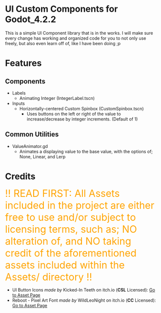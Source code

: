 # UI Custom Components for Godot_4.2.2

This is a simple UI Component library that is in the works. I will make sure every change has working and organized code for you to not only use freely, but also even learn off of, like I have been doing ;p

# Features
## Components
- Labels
	- Animating Integer (IntegerLabel.tscn)
- Inputs
	- Horizontally-centered Custom Spinbox (CustomSpinbox.tscn)
		- Uses buttons on the left or right of the value to increase/decrease by integer increments. (Default of 1)
## Common Utilities
- ValueAnimator.gd
	- Animates a displaying value to the base value, with the options of; None, Linear, and Lerp

# Credits
<span style="color:orange; font-size:2rem">!! READ FIRST: All Assets included in the project are either free to use and/or subject to licensing terms, such as; NO alteration of, and NO taking credit of the aforementioned assets included within the Assets/ directory !!</span>
- UI Button Icons *made by* Kicked-In Teeth on itch.io (**CSL** Licensed): [Go to Asset Page](https://kicked-in-teeth.itch.io/button-ui)
- Reboot - Pixel Art Font *made by* WildLeoNight on itch.io (**CC** Licensed): [Go to Asset Page](https://wildleoknight.itch.io/reboot)
